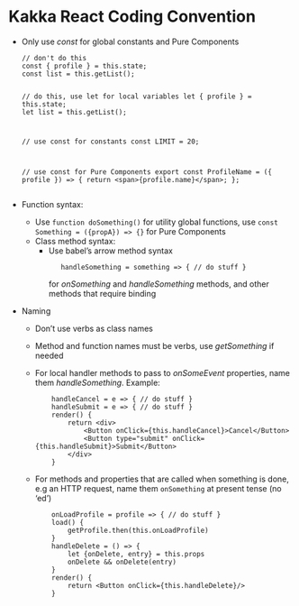 <!DOCTYPE html>
<html>

<head>
  <meta charset="utf-8">
  <meta name="viewport" content="width=device-width, initial-scale=1.0">
  <title>Kakka React Coding Convention</title>
  <link rel="stylesheet" href="https://stackedit.io/style.css" />
</head>

<body class="stackedit">
  <div class="stackedit__html"><h1 id="kakka-react-coding-convention">Kakka React Coding Convention</h1>
<ul>
<li>
<p>Only use <em>const</em> for global constants and Pure Components</p>
<pre><code>// don't do this
const { profile } = this.state;
const list = this.getList();

// do this, use let for local variables
let { profile } = this.state;
let list = this.getList();

// use const for constants
const LIMIT = 20;

// use const for Pure Components
export const ProfileName = ({ profile }) =&gt; {
  return &lt;span&gt;{profile.name}&lt;/span&gt;;
};
</code></pre>
</li>
<li>
<p>Function syntax:</p>
<ul>
<li>Use <code>function doSomething()</code> for utility global functions, use <code>const Something = ({propA}) =&gt; {}</code> for Pure Components</li>
<li>Class method syntax:
<ul>
<li>Use babel’s arrow method syntax<pre><code>   handleSomething = something =&gt; { // do stuff }
</code></pre>
for <em>onSomething</em> and <em>handleSomething</em> methods, and other methods that require binding</li>
</ul>
</li>
</ul>
</li>
<li>
<p>Naming</p>
<ul>
<li>
<p>Don’t use verbs as class names</p>
</li>
<li>
<p>Method and function names must be verbs, use <em>getSomething</em> if needed</p>
</li>
<li>
<p>For local handler methods to pass to <em>onSomeEvent</em> properties, name them <em>handleSomething</em>. Example:</p>
<pre><code>    handleCancel = e =&gt; { // do stuff }
    handleSubmit = e =&gt; { // do stuff }
    render() {
        return &lt;div&gt;
            &lt;Button onClick={this.handleCancel}&gt;Cancel&lt;/Button&gt;
            &lt;Button type="submit" onClick={this.handleSubmit}&gt;Submit&lt;/Button&gt;
        &lt;/div&gt;
    }
</code></pre>
</li>
<li>
<p>For methods and properties that are called when something is done, e.g an HTTP request, name them <code>onSomething</code> at present tense (no ‘ed’)</p>
<pre><code>    onLoadProfile = profile =&gt; { // do stuff }
    load() {
        getProfile.then(this.onLoadProfile)
    }
    handleDelete = () =&gt; {
        let {onDelete, entry} = this.props
        onDelete &amp;&amp; onDelete(entry)
    }
    render() {
        return &lt;Button onClick={this.handleDelete}/&gt;
    }
</code></pre>
</li>
</ul>
</li>
</ul>
</div>
</body>

</html>
